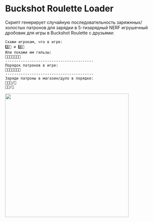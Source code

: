 # Buckshot Roulette Loader

Скрипт генерирует случайную последовательность заряжнных/холостых патронов для зарядки в 5-тизарядный NERF игрушечный дробовик для игры в Buckshot Roulette с друзьями:

```
Скажи игрокам, что в игре:
3️⃣🔴 и 4️⃣🔵
Или покажи им гильзы:
🔵🔴🔵🔵🔵🔴🔴
----------------------------------------
Порядок патронов в игре:
🔴🔵🔴🔵🔵🔴🔵
----------------------------------------
Заряди патроны в магазин/дуло в порядке:
🔵🔴🔵/🔴
🔵🔴/🔵
```

<img src="https://github.com/user-attachments/assets/385dd02b-d733-4bd9-bff4-de5ba0d733e4" width="400"/>


